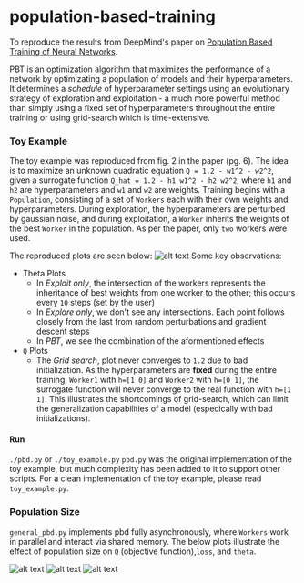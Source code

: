 # population-based-training

To reproduce the results from DeepMind's paper on [Population Based Training of Neural Networks](https://arxiv.org/pdf/1711.09846.pdf).

PBT is an optimization algorithm that maximizes the performance of a network by optimizating a population of models and their hyperparameters. It determines a *schedule* of hyperparameter settings using an evolutionary strategy of exploration and exploitation - a much more powerful method than simply using a fixed set of hyperparameters throughout the entire training or using grid-search which is time-extensive. 

### Toy Example
The toy example was reproduced from fig. 2 in the paper (pg. 6). The idea is to maximize an unknown quadratic equation `Q = 1.2 - w1^2 - w2^2`, given a surrogate function `Q_hat = 1.2 - h1 w1^2 - h2 w2^2`, where `h1` and `h2` are hyperparameters and `w1` and `w2` are weights. Training begins with a `Population`, consisting of a set of `Workers` each with their own weights and hyperparameters. During exploration, the hyperparameters are perturbed by gaussian noise, and during exploitation, a `Worker` inherits the weights of the best `Worker` in the population. As per the paper, only `two` workers were used. 

The reproduced plots are seen below:
![alt text](https://github.com/angusfung/population-based-training/blob/master/plots.png)
Some key observations: 
* Theta Plots
   * In *Exploit only*, the intersection of the workers represents the inheritance of best weights from one worker to the other; this occurs every `10` steps (set by the user)
   * In *Explore only*, we don't see any intersections. Each point follows closely from the last from random perturbations and gradient descent steps
   * In *PBT*, we see the combination of the aformentioned effects
* `Q` Plots
   * The *Grid search*, plot never converges to `1.2` due to bad initialization. As the hyperparameters are **fixed** during the entire training, `Worker1` with `h=[1 0]` and `Worker2` with `h=[0 1]`, the surrogate function will never converge to the real function with `h=[1 1]`. This illustrates the shortcomings of grid-search, which can limit the generalization capabilities of a model (especically with bad initializations).

#### Run
 `./pbd.py` or `./toy_example.py`
 `pbd.py` was the original implementation of the toy example, but much complexity has been added to it to support other scripts. For a clean implementation of the toy example, please read `toy_example.py`.
 
 ### Population Size 
 
 `general_pbd.py` implements pbd fully asynchronously, where `Workers` work in parallel and interact via shared memory. The below plots illustrate the effect of population size on `Q` (objective function),`loss`, and `theta`.
 
 ![alt text](https://github.com/angusfung/population-based-training/blob/master/plots/w_32_s_150_pic1.png)
 ![alt text](https://github.com/angusfung/population-based-training/blob/master/plots/w_32_s150_loss.png)
 ![alt text](https://github.com/angusfung/population-based-training/blob/master/plots/w_32_s150_theta.png)
 
 
 
